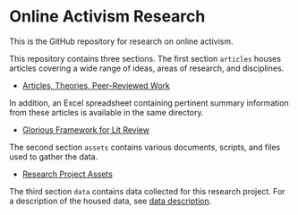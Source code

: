 # Online Activism Research
This is the GitHub repository for research on online activism.

This repository contains three sections. The first section `articles` houses articles covering a wide range of ideas, areas of research, and disciplines.
* [Articles, Theories, Peer-Reviewed Work](articles/README.md)

In addition, an Excel spreadsheet containing pertinent summary information from these articles is available in the same directory.
* [Glorious Framework for Lit Review](articles/glorious_framework_for_lit_review.xlsx)

The second section `assets` contains various documents, scripts, and files used to gather the data.
* [Research Project Assets](assets/README.md)

The third section `data` contains data collected for this research project. For a description of the housed data, see [data description](data/README.md).
